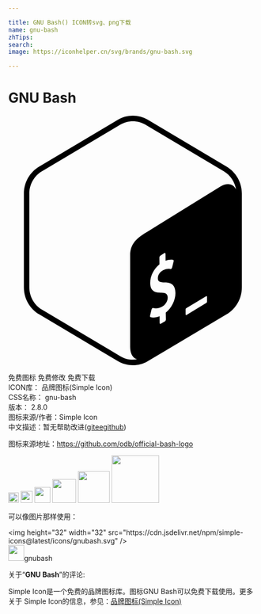 ```yaml
---

title: GNU Bash() ICON转svg、png下载
name: gnu-bash
zhTips: 
search: 
image: https://iconhelper.cn/svg/brands/gnu-bash.svg

---
```


# GNU Bash  <small style="font-size: 60%;font-weight: 100"></small>

<div id="svg" class="svg-wrap">
<svg role="img" viewBox="0 0 24 24" xmlns="http://www.w3.org/2000/svg"><title>GNU Bash icon</title><path d="M21.038,4.9l-7.577-4.498C13.009,0.134,12.505,0,12,0c-0.505,0-1.009,0.134-1.462,0.403L2.961,4.9 C2.057,5.437,1.5,6.429,1.5,7.503v8.995c0,1.073,0.557,2.066,1.462,2.603l7.577,4.497C10.991,23.866,11.495,24,12,24 c0.505,0,1.009-0.134,1.461-0.402l7.577-4.497c0.904-0.537,1.462-1.529,1.462-2.603V7.503C22.5,6.429,21.943,5.437,21.038,4.9z M15.17,18.946l0.013,0.646c0.001,0.078-0.05,0.167-0.111,0.198l-0.383,0.22c-0.061,0.031-0.111-0.007-0.112-0.085L14.57,19.29 c-0.328,0.136-0.66,0.169-0.872,0.084c-0.04-0.016-0.057-0.075-0.041-0.142l0.139-0.584c0.011-0.046,0.036-0.092,0.069-0.121 c0.012-0.011,0.024-0.02,0.036-0.026c0.022-0.011,0.043-0.014,0.062-0.006c0.229,0.077,0.521,0.041,0.802-0.101 c0.357-0.181,0.596-0.545,0.592-0.907c-0.003-0.328-0.181-0.465-0.613-0.468c-0.55,0.001-1.064-0.107-1.072-0.917 c-0.007-0.667,0.34-1.361,0.889-1.8l-0.007-0.652c-0.001-0.08,0.048-0.168,0.111-0.2l0.37-0.236 c0.061-0.031,0.111,0.007,0.112,0.087l0.006,0.653c0.273-0.109,0.511-0.138,0.726-0.088c0.047,0.012,0.067,0.076,0.048,0.151 l-0.144,0.578c-0.011,0.044-0.036,0.088-0.065,0.116c-0.012,0.012-0.025,0.021-0.038,0.028c-0.019,0.01-0.038,0.013-0.057,0.009 c-0.098-0.022-0.332-0.073-0.699,0.113c-0.385,0.195-0.52,0.53-0.517,0.778c0.003,0.297,0.155,0.387,0.681,0.396 c0.7,0.012,1.003,0.318,1.01,1.023C16.105,17.747,15.736,18.491,15.17,18.946z M19.143,17.859c0,0.06-0.008,0.116-0.058,0.145 l-1.916,1.164c-0.05,0.029-0.09,0.004-0.09-0.056v-0.494c0-0.06,0.037-0.093,0.087-0.122l1.887-1.129 c0.05-0.029,0.09-0.004,0.09,0.056V17.859z M20.459,6.797l-7.168,4.427c-0.894,0.523-1.553,1.109-1.553,2.187v8.833 c0,0.645,0.26,1.063,0.66,1.184c-0.131,0.023-0.264,0.039-0.398,0.039c-0.42,0-0.833-0.114-1.197-0.33L3.226,18.64 c-0.741-0.44-1.201-1.261-1.201-2.142V7.503c0-0.881,0.46-1.702,1.201-2.142l7.577-4.498c0.363-0.216,0.777-0.33,1.197-0.33 c0.419,0,0.833,0.114,1.197,0.33l7.577,4.498c0.624,0.371,1.046,1.013,1.164,1.732C21.686,6.557,21.12,6.411,20.459,6.797z"/></svg>
</div>
<detail full-name='gnu-bash'></detail>

<div class="detail-page">
<p>
<span><span class="badge-success badge">免费图标</span> <span class="badge-success badge">免费修改</span>  <span class="badge-success badge">免费下载</span> </span>
<br/>
<span>
ICON库：
<span class="badge-secondary badge">品牌图标(Simple Icon)</span> 
</span>
<br/>
<span>
CSS名称：
<span class="badge-secondary badge">gnu-bash</span> 
</span>

<br/>
<span>
版本：
<span class="badge-secondary badge">2.8.0</span> 
</span>
<br/>
<span>图标来源/作者：<span class="badge-light badge">Simple Icon</span></span> 
<br/>
<span class="zh-detail">中文描述：暂无<span class="help-link"><span>帮助改进</span>(<a href="https://gitee.com/liuwave/icon-helper/edit/master/json/brands/gnu-bash.json" target="_blank" rel="noopener noreferrer">gitee</a><a href="https://github.com/liuwave/icon-helper/edit/master/json/brands/gnu-bash.json" target="_blank" rel="noopener noreferrer">github</a></span>)</span><br/>
</p>
</div><div class="description description alert alert-light"><p>图标来源地址：<a href="https://github.com/odb/official-bash-logo" target="_blank" rel="noopener noreferrer">https://github.com/odb/official-bash-logo</a></p></div>
<div class="alert alert-dark">
<img height="21" width="21" src="https://cdn.jsdelivr.net/npm/simple-icons@latest/icons/gnubash.svg" />
<img height="24" width="24" src="https://cdn.jsdelivr.net/npm/simple-icons@latest/icons/gnubash.svg" />
<img height="32" width="32" src="https://cdn.jsdelivr.net/npm/simple-icons@latest/icons/gnubash.svg" />
<img height="48" width="48" src="https://cdn.jsdelivr.net/npm/simple-icons@latest/icons/gnubash.svg" />
<img height="64" width="64" src="https://cdn.jsdelivr.net/npm/simple-icons@latest/icons/gnubash.svg" />
<img height="96" width="96" src="https://cdn.jsdelivr.net/npm/simple-icons@latest/icons/gnubash.svg" />

</div>
<div>
  <p>可以像图片那样使用：    
  </p>
  <div class="alert alert-primary" style="font-size: 14px">
    &lt;img height="32" width="32" src="https://cdn.jsdelivr.net/npm/simple-icons@latest/icons/gnubash.svg" /&gt;
    <copy-btn content='<img height="32" width="32" src="https://cdn.jsdelivr.net/npm/simple-icons@latest/icons/gnubash.svg" />'></copy-btn>
  </div>
  <div class="alert alert-secondary">
    <img height="32" width="32" src="https://cdn.jsdelivr.net/npm/simple-icons@latest/icons/gnubash.svg" />gnubash
    <copy-btn content="gnubash" btn-title="复制图标名称"></copy-btn>
  </div>
</div>
<div class="icon-detail__container">
<p>关于“<b>GNU Bash</b>”的评论:</p>
</div>
<Vssue title="关于“GNU Bash”的评论" />
<div><p>Simple Icon是一个免费的品牌图标库。图标GNU Bash可以免费下载使用。更多关于  Simple Icon的信息，参见：<a target="_blank" href="https://iconhelper.cn/brands.html">品牌图标(Simple Icon)</a>
</p></div>
